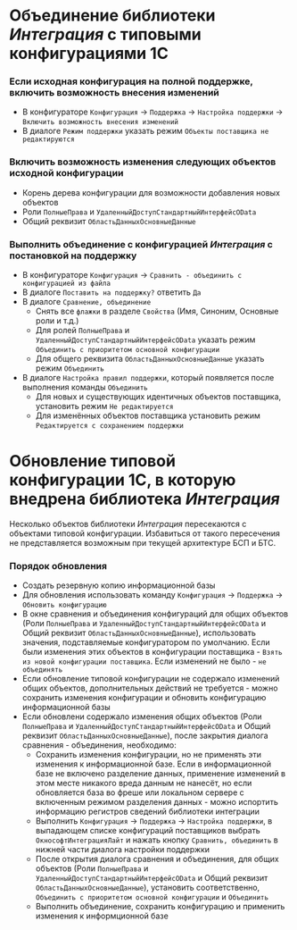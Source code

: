 # Объединение библиотеки _Интеграция_ с типовыми конфигурациями 1С

### Если исходная конфигурация на полной поддержке, включить возможность внесения изменений
- В конфигураторе `Конфигурация` -> `Поддержка` -> `Настройка поддержки` -> `Включить возможность внесения изменений`
- В диалоге `Режим поддержки` указать режим `Объекты поставщика не редактируются`

### Включить возможность изменения следующих объектов исходной конфигурации
- Корень дерева конфигурации для возможности добавления новых объектов
- Роли  `ПолныеПрава` и `УдаленныйДоступСтандартныйИнтерфейсOData`
- Общий реквизит `ОбластьДанныхОсновныеДанные`

### Выполнить объединение с конфигурацией _Интеграция_ с постановкой на поддержку
- В конфигураторе `Конфигурация` -> `Сравнить - объединить с конфигурацией из файла`
- В диалоге `Поставить на поддержку?` ответить `Да`
- В диалоге `Сравнение, объединение`
	+ Снять все `флажки` в разделе `Свойства` (Имя, Синоним, Основные роли и т.д.) 
	+ Для ролей `ПолныеПрава` и `УдаленныйДоступСтандартныйИнтерфейсOData` указать режим `Объединить с приоритетом основной конфигурации`
	+ Для общего реквизита `ОбластьДанныхОсновныеДанные` указать режим `Объединить`
- В диалоге `Настройка правил поддержки`, который появляется после выполнения команды `Объединить`
	+ Для новых и существующих идентичных объектов поставщика, установить режим `Не редактируется`
	+ Для изменённых объектов поставщика установить режим `Редактируется с сохранением поддержки`
	
# Обновление типовой конфигурации 1С, в которую внедрена библиотека _Интеграция_
Несколько объектов библиотеки _Интеграция_ пересекаются с объектами типовой конфигурации.
Избавиться от такого пересечения не представляется возможным при текущей архитектуре БСП и БТС.

### Порядок обновления
- Создать резервную копию информационной базы
- Для обновления использовать команду `Конфигурация` -> `Поддержка` -> `Обновить конфигурацию`
- В окне сравнения и объединения конфигураций для общих объектов (Роли `ПолныеПрава` и `УдаленныйДоступСтандартныйИнтерфейсOData` и Общий реквизит `ОбластьДанныхОсновныеДанные`), использовать значения, подставляемые конфигуратором по умолчанию. Если были изменения этих объектов в конфигурации поставщика - `Взять из новой конфигурации поставщика`. Если изменений не было - `не объединять`
- Если обновление типовой конфигурации не содержало изменений общих объектов, дополнительных действий не требуется - можно сохранить изменения конфигурации и обновить конфигурацию информационной базы
- Если обновлени содержало изменения общих объектов (Роли `ПолныеПрава` и `УдаленныйДоступСтандартныйИнтерфейсOData` и Общий реквизит `ОбластьДанныхОсновныеДанные`), после закрытия диалога сравнения - объединения, необходимо:
	+ Сохранить изменения конфигурации, но не применять эти изменения к информационной базе. Если в информационной базе не включено разделение данных, применение изменений в этом месте никакого вреда данным не нанесёт, но если обновляется база во фреше или локальном сервере с включенным режимом разделения данных - можно испортить информацию регистров сведений библиотеки интеграции
	+ Выполнить `Конфигурация` -> `Поддержка` -> `Настройка поддержки`, в выпадающем списке конфигураций поставщиков выбрать `ОкнософтИнтеграцияЛайт` и нажать кнопку `Сравнить, объединить` в нижней части диалога настройки поддержки
	+ После открытия диалога сравнения и объединения, для общих объектов (Роли `ПолныеПрава` и `УдаленныйДоступСтандартныйИнтерфейсOData` и Общий реквизит `ОбластьДанныхОсновныеДанные`), установить соответственно, `Объединить с приоритетом основной конфигурации` и `Объединить`
	+ Выполнить объединение, сохранить конфигурацию и применить изменения к информционной базе
